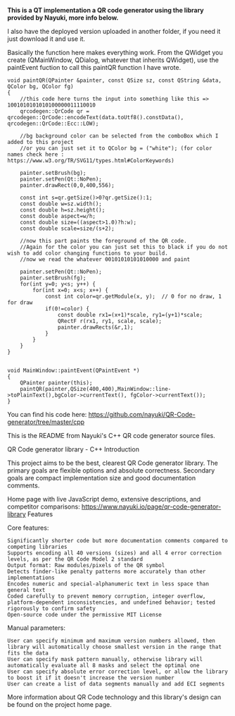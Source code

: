 **This is a QT implementation a QR code generator using the library provided by Nayuki, more info below.**

I also have the deployed version uploaded in another folder, if you need it just download it and use it. 

Basically the function here makes everything work.
From the QWidget you create (QMainWindow, QDialog, whatever that inherits QWidget), 
use the paintEvent fuction to call this paintQR function I have wrote.

    void paintQR(QPainter &painter, const QSize sz, const QString &data, QColor bg, QColor fg)
    {
        //this code here turns the input into something like this => 1001010101010100000011110010
        qrcodegen::QrCode qr = qrcodegen::QrCode::encodeText(data.toUtf8().constData(), qrcodegen::QrCode::Ecc::LOW);

        //bg background color can be selected from the comboBox which I added to this project
        //or you can just set it to QColor bg = ("white"); (for color names check here : https://www.w3.org/TR/SVG11/types.html#ColorKeywords)
        
        painter.setBrush(bg);     
        painter.setPen(Qt::NoPen);
        painter.drawRect(0,0,400,556);

        const int s=qr.getSize()>0?qr.getSize():1;
        const double w=sz.width();
        const double h=sz.height();
        const double aspect=w/h;
        const double size=((aspect>1.0)?h:w);
        const double scale=size/(s+2);
        
        //now this part paints the foreground of the QR code.
        //Again for the color you can just set this to black if you do not wish to add color changing functions to your build.
        //now we read the whatever 00101010101010000 and paint
        
        painter.setPen(Qt::NoPen);
        painter.setBrush(fg);
        for(int y=0; y<s; y++) {
            for(int x=0; x<s; x++) {
                const int color=qr.getModule(x, y);  // 0 for no draw, 1 for draw
                if(0!=color) {
                    const double rx1=(x+1)*scale, ry1=(y+1)*scale;
                    QRectF r(rx1, ry1, scale, scale);
                    painter.drawRects(&r,1);
                }
            }
        }
    }


    void MainWindow::paintEvent(QPaintEvent *)
    {
        QPainter painter(this);
        paintQR(painter,QSize(400,400),MainWindow::line->toPlainText(),bgColor->currentText(), fgColor->currentText());
    }







You can find his code here: 
https://github.com/nayuki/QR-Code-generator/tree/master/cpp


This is the README from Nayuki's C++ QR code generator source files.

QR Code generator library - C++
Introduction

This project aims to be the best, clearest QR Code generator library. The primary goals are flexible options and absolute correctness. Secondary goals are compact implementation size and good documentation comments.

Home page with live JavaScript demo, extensive descriptions, and competitor comparisons: https://www.nayuki.io/page/qr-code-generator-library
Features

Core features:

    Significantly shorter code but more documentation comments compared to competing libraries
    Supports encoding all 40 versions (sizes) and all 4 error correction levels, as per the QR Code Model 2 standard
    Output format: Raw modules/pixels of the QR symbol
    Detects finder-like penalty patterns more accurately than other implementations
    Encodes numeric and special-alphanumeric text in less space than general text
    Coded carefully to prevent memory corruption, integer overflow, platform-dependent inconsistencies, and undefined behavior; tested rigorously to confirm safety
    Open-source code under the permissive MIT License

Manual parameters:

    User can specify minimum and maximum version numbers allowed, then library will automatically choose smallest version in the range that fits the data
    User can specify mask pattern manually, otherwise library will automatically evaluate all 8 masks and select the optimal one
    User can specify absolute error correction level, or allow the library to boost it if it doesn't increase the version number
    User can create a list of data segments manually and add ECI segments

More information about QR Code technology and this library's design can be found on the project home page.
